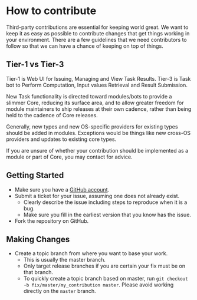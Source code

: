 # How to contribute

Third-party contributions are essential for keeping world great. We want to keep it as easy as possible to contribute changes that get things working in your environment. There are a few guidelines that we need contributors to follow so that we can have a chance of keeping on top of things.

## Tier-1 vs Tier-3

Tier-1 is Web UI for Issuing, Managing and View Task Results.
Tier-3 is Task bot to Perform Computation, Input values Retrieval and Result Submission. 

New Task functionality is directed toward modules/bots to provide a slimmer Core, reducing its surface area, and to allow greater freedom for module maintainers to ship releases at their own cadence, rather than being held to the cadence of Core releases.

Generally, new types and new OS-specific providers for existing types should be added in modules. Exceptions would be things like new cross-OS providers and updates to existing core types.

If you are unsure of whether your contribution should be implemented as a module or part of Core, you may contact for advice.

## Getting Started

* Make sure you have a [GitHub account](https://github.com/signup/free).
* Submit a ticket for your issue, assuming one does not already exist.
  * Clearly describe the issue including steps to reproduce when it is a bug.
  * Make sure you fill in the earliest version that you know has the issue.
* Fork the repository on GitHub.

## Making Changes

* Create a topic branch from where you want to base your work.
  * This is usually the master branch.
  * Only target release branches if you are certain your fix must be on that
    branch.
  * To quickly create a topic branch based on master, run `git checkout -b
    fix/master/my_contribution master`. Please avoid working directly on the
    `master` branch.